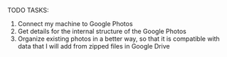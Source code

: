 TODO TASKS:

1. Connect my machine to Google Photos
2. Get details for the internal structure of the Google Photos
3. Organize existing photos in a better way, so that it is compatible with data that I will add from zipped files in Google Drive